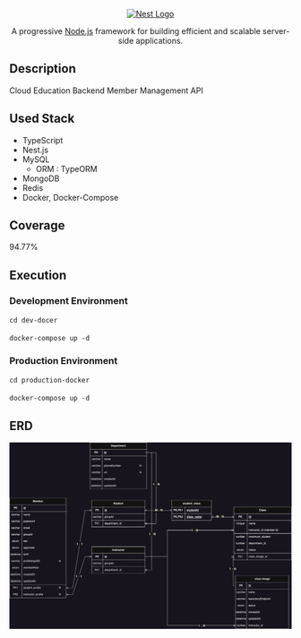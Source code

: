<p align="center">
  <a href="http://nestjs.com/" target="blank"><img src="https://nestjs.com/img/logo-small.svg" width="200" alt="Nest Logo" /></a>
</p>

[circleci-image]: https://img.shields.io/circleci/build/github/nestjs/nest/master?token=abc123def456
[circleci-url]: https://circleci.com/gh/nestjs/nest

  <p align="center">A progressive <a href="http://nodejs.org" target="_blank">Node.js</a> framework for building efficient and scalable server-side applications.</p>
  <!--[![Backers on Open Collective](https://opencollective.com/nest/backers/badge.svg)](https://opencollective.com/nest#backer)
  [![Sponsors on Open Collective](https://opencollective.com/nest/sponsors/badge.svg)](https://opencollective.com/nest#sponsor)-->

## Description

Cloud Education Backend Member Management API

## Used Stack

- TypeScript
- Nest.js
- MySQL
  - ORM : TypeORM
- MongoDB
- Redis
- Docker, Docker-Compose

## Coverage

94.77%

## Execution

### Development Environment

```
cd dev-docer

docker-compose up -d
```

### Production Environment

```
cd production-docker

docker-compose up -d
```

## ERD

![img](./img/erd3.png)

